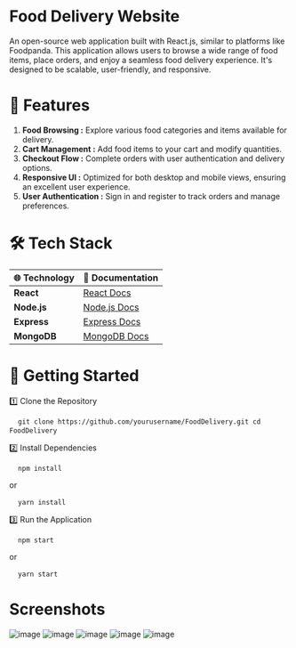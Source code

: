 # Food Delivery Website
An open-source web application built with React.js, similar to platforms like Foodpanda. This application allows users to browse a wide range of food items, place orders, and enjoy a seamless food delivery experience. It's designed to be scalable, user-friendly, and responsive.

# 🌟 Features

1. **Food Browsing :** Explore various food categories and items available for delivery.
2. **Cart Management :** Add food items to your cart and modify quantities.
3. **Checkout Flow :** Complete orders with user authentication and delivery options.
4. **Responsive UI :** Optimized for both desktop and mobile views, ensuring an excellent user experience.
5. **User Authentication :** Sign in and register to track orders and manage preferences.

# 🛠️ Tech Stack

| 🌐 Technology     | 📖 Documentation                                   |
|-------------------|----------------------------------------------------|
| **React**         | [React Docs](https://react.dev/)                   |
| **Node.js**       | [Node.js Docs](https://nodejs.org/)                |
| **Express**       | [Express Docs](https://expressjs.com/)             |
| **MongoDB**       | [MongoDB Docs](https://www.mongodb.com/docs/)      |


# 🚀 Getting Started

1️⃣ Clone the Repository
<pre> <code> git clone https://github.com/yourusername/FoodDelivery.git cd FoodDelivery </code> </pre>

2️⃣ Install Dependencies
<pre> <code> npm install </code> </pre>

or

<pre> <code> yarn install </code> </pre>

3️⃣ Run the Application
<pre> <code> npm start </code> </pre>

or

<pre> <code> yarn start </code> </pre>

# Screenshots
![image](https://github.com/user-attachments/assets/2e0b2b40-95c0-4e7d-9733-9fd5aa8ed2e5)
![image](https://github.com/user-attachments/assets/2b1aecd3-63b0-4df1-af6b-259266e98d81)
![image](https://github.com/user-attachments/assets/448587c7-db02-4031-bbcf-0695d10c2591)
![image](https://github.com/user-attachments/assets/f25052c0-1275-42e9-862b-4760aa16ae82)
![image](https://github.com/user-attachments/assets/156fa28e-7bc3-487c-8a62-52f696145fa1)
